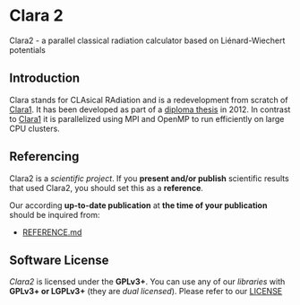 Clara 2
=======

Clara2 - a parallel classical radiation calculator based on Liénard-Wiechert potentials


Introduction
------------

Clara stands for CLAsical RAdiation and is a redevelopment from scratch of [Clara1](https://github.com/ComputationalRadiationPhysics/clara1).
It has been developed as part of a [diploma thesis](http://www.hzdr.de/db/Cms?pOid=38997) in 2012.
In contrast to [Clara1](https://github.com/ComputationalRadiationPhysics/clara1) it is parallelized using MPI and OpenMP to run efficiently on large CPU clusters. 


Referencing
-----------

Clara2 is a *scientific project*. If you **present and/or publish** scientific
results that used Clara2, you should set this as a **reference**.

Our according **up-to-date publication** at **the time of your publication**
should be inquired from:
- [REFERENCE.md](REFERENCE.md)



Software License
----------------

*Clara2* is licensed under the **GPLv3+**. You can use any of our *libraries* with
**GPLv3+ or LGPLv3+** (they are *dual licensed*).
Please refer to our [LICENSE](LICENSE)
